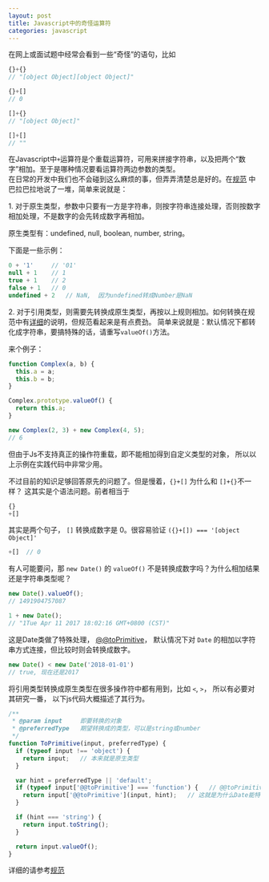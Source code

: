 ```yaml
---
layout: post
title: Javascript中的奇怪运算符
categories: javascript
---
```


在网上或面试题中经常会看到一些“奇怪”的语句，比如

```js
{}+{}
// "[object Object][object Object]"

{}+[]
// 0

[]+{}
// "[object Object]"

[]+[]
// ""
```

在Javascript中`+`运算符是个重载运算符，可用来拼接字符串，以及把两个“数字”相加。至于是哪种情况要看运算符两边参数的类型。  
在日常的开发中我们也不会碰到这么麻烦的事，但弄弄清楚总是好的。在[规范](https://www.ecma-international.org/ecma-262/7.0/index.html#sec-addition-operator-plus) 中巴拉巴拉地说了一堆，简单来说就是：

1\. 对于原生类型，参数中只要有一方是字符串，则按字符串连接处理，否则按数字相加处理，不是数字的会先转成数字再相加。

原生类型有：undefined, null, boolean, number, string。

下面是一些示例：

```js
0 + '1'     // '01'
null + 1    // 1
true + 1    // 2
false + 1   // 0
undefined + 2   // NaN,  因为undefined转成Number是NaN
```

2\. 对于引用类型，则需要先转换成原生类型，再按以上规则相加。如何转换在规范中有[详细](https://www.ecma-international.org/ecma-262/7.0/index.html#sec-toprimitive)的说明，但规范看起来是有点费劲。 简单来说就是：默认情况下都转化成字符串，要搞特殊的话，请重写`valueOf()`方法。  

来个例子：

```js
function Complex(a, b) {
  this.a = a;
  this.b = b;
}

Complex.prototype.valueOf() {
  return this.a;
}

new Complex(2, 3) + new Complex(4, 5);
// 6
```

但由于Js不支持真正的操作符重载，即不能相加得到自定义类型的对象， 所以以上示例在实践代码中非常少用。  

不过目前的知识足够回答原先的问题了。但是慢着，`{}+[]` 为什么和 `[]+{}`不一样？ 这其实是个语法问题。前者相当于

```js
{}
+[]
```

其实是两个句子， `[]` 转换成数字是 0。很容易验证 `({}+[]) === '[object Object]'`

```js
+[]  // 0
```

有人可能要问，那 `new Date()` 的 `valueOf()` 不是转换成数字吗？为什么相加结果还是字符串类型呢？


```js
new Date().valueOf();
// 1491904757087

1 + new Date();
// "1Tue Apr 11 2017 18:02:16 GMT+0800 (CST)"
```

这是Date类做了特殊处理， [@@toPrimitive](https://www.ecma-international.org/ecma-262/7.0/index.html#sec-date.prototype-@@toprimitive)， 默认情况下对 `Date` 的相加以字符串方式连接，但比较时则会转换成数字。

```js
new Date() < new Date('2018-01-01')
// true, 现在还是2017
```


将引用类型转换成原生类型在很多操作符中都有用到，比如 `<`, `>`， 所以有必要对其研究一番， 以下js代码大概描述了其行为。


```js
/**
 * @param input     即要转换的对象
 * @preferredType   期望转换成的类型，可以是string或number
 */
function ToPrimitive(input, preferredType) {
  if (typeof input !== 'object') {
    return input;   // 本来就是原生类型
  }

  var hint = preferredType || 'default';
  if (typeof input['@@toPrimitive'] === 'function') {   // @@toPrimitive是个内部方法，这里只是示例说明其工作原理
    return input['@@toPrimitive'](input, hint);   // 这就是为什么Date能特殊处理的原因
  }

  if (hint === 'string') {
    return input.toString();
  }

  return input.valueOf();
}
```

详细的请参考[规范](https://www.ecma-international.org/ecma-262/7.0/index.html#sec-toprimitive)
